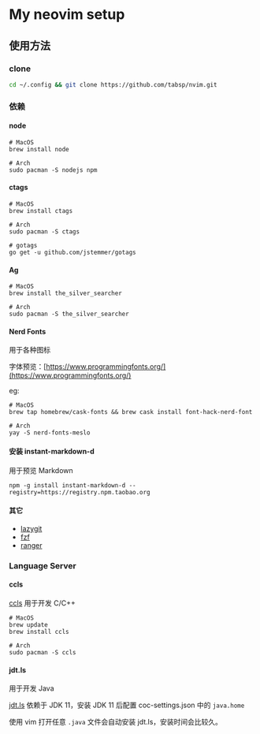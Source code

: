 # My neovim setup

## 使用方法

### clone

```bash
cd ~/.config && git clone https://github.com/tabsp/nvim.git
```

### 依赖

#### node

```shell
# MacOS
brew install node

# Arch
sudo pacman -S nodejs npm
```

#### ctags

```shell
# MacOS
brew install ctags

# Arch
sudo pacman -S ctags

# gotags
go get -u github.com/jstemmer/gotags
```

#### Ag

```shell
# MacOS
brew install the_silver_searcher

# Arch
sudo pacman -S the_silver_searcher
```

####  Nerd Fonts

用于各种图标

字体预览：[https://www.programmingfonts.org/](https://www.programmingfonts.org/)

eg:

```shell
# MacOS
brew tap homebrew/cask-fonts && brew cask install font-hack-nerd-font

# Arch
yay -S nerd-fonts-meslo
```

#### 安装 instant-markdown-d

用于预览 Markdown

```shell
npm -g install instant-markdown-d --registry=https://registry.npm.taobao.org
```

#### 其它

- [lazygit](https://github.com/jesseduffield/lazygit)
- [fzf](https://github.com/junegunn/fzf)
- [ranger](https://github.com/ranger/ranger)

### Language Server

#### ccls

[ccls](https://github.com/MaskRay/ccls) 用于开发 C/C++

```shell
# MacOS
brew update
brew install ccls

# Arch
sudo pacman -S ccls
```

#### jdt.ls

用于开发 Java

[jdt.ls](https://github.com/eclipse/eclipse.jdt.ls) 依赖于 JDK 11，安装 JDK 11 后配置 coc-settings.json 中的 `java.home`

使用 vim 打开任意 `.java` 文件会自动安装 jdt.ls，安装时间会比较久。

